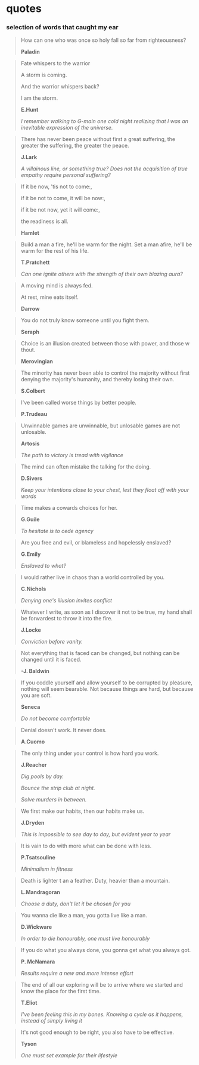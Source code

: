 # quotes

### selection of words that caught my ear
 
> How can one who was once so holy fall so far from righteousness?
>  
> **Paladin**
 
> Fate whispers to the warrior 
>
> A storm is coming.
>
> And the warrior whispers back?
>
>  I am the storm.
  >  
> **E.Hunt**
>  
> *I remember walking to G-main one cold night realizing that I was an inevitable expression of the universe.*

> There has never been peace without first a great suffering, the greater the suffering, the greater the peace.
>   
> **J.Lark**
>  
> *A villainous line, or something true?* 
> *Does not the acquisition of true empathy require personal suffering?*
 
> If it be now, 'tis not to come:,
>
> if it be not to come, it will be now:,
>
> if it be not now, yet it will come:, 
>
> the readiness is all.
> 
> **Hamlet**
 
> Build a man a fire, he'll be warm for the night. Set a man afire, he'll be warm for the rest of his life. 
> 
> **T.Pratchett**
>  
> *Can one ignite others with the strength of their own blazing aura?*
 
> A moving mind is always fed.
>
> At rest, mine eats itself.
> 
> **Darrow**
             
> You do not truly know someone until you fight them.
> 
> **Seraph**
 
> Choice is an illusion created between those with power, and those   w  thout.
> 
> **Merovingian**
 
> The minority has never been able to control the majority without first denying the majority's humanity, and thereby losing their own.
> 
> **S.Colbert**
 
> I've been called worse things by better people.
> 
> **P.Trudeau**
 
> Unwinnable games are unwinnable, but unlosable games are not unlosable.
> 
> **Artosis**
>     
> *The path to victory is tread with vigilance*
 
> The mind can often mistake the talking for the doing.
> 
> **D.Sivers**
>  
> *Keep your intentions close to your chest, lest they float off with your words*
 
> Time makes a cowards choices for her.
> 
> **G.Guile**
> 
> *To hesitate is to cede agency* 
 
> Are you free and evil, or blameless and hopelessly enslaved?
> 
> **G.Emily**
>  
> *Enslaved to what?*
 
> I would rather live in chaos than a world controlled by you.
> 
> **C.Nichols**  
>  
> *Denying one's illusion invites conflict* 
 
> Whatever I write, as soon as I discover it not to be true, my hand shall be forwardest to throw it into the fire. 
> 
> **J.Locke**
>  
> *Conviction before vanity.*
 
> Not everything that is faced can be changed, but nothing can be changed until it is faced. 
> 
> **-J. Baldwin**
 
> If you coddle yourself and allow yourself to be corrupted by pleasure, nothing will seem bearable. Not because things are hard, but because you are soft. 
> 
> **Seneca**
>  
> *Do not become comfortable*
 
> Denial doesn't work. It never does. 
> 
> **A.Cuomo**
 
> The only thing under your control is how hard you work. 
> 
> **J.Reacher**
>  
> *Dig pools by day.* 
>  
> *Bounce the strip club at night.* 
>  
> *Solve murders in between.* 
 
> We first make our habits, then our habits make us.
> 
> **J.Dryden**
>  
> *This is impossible to see day to day, but evident year to year* 
 
> It is vain to do with more what can be done with less. 
> 
> **P.Tsatsouline**
>  
> *Minimalism in fitness* 
 
> Death is lighter   t  an a feather. Duty, heavier than a mountain.
> 
> **L.Mandragoran**
>  
> *Choose a duty, don't let it be chosen for you* 
 
> You wanna die like a man, you gotta live like a man. 
> 
> **D.Wickware**
>  
> *In order to die honourably, one must live honourably* 
 
> If you do what you always done, you gonna get what you always got. 
> 
> **P. McNamara**
> 
> *Results require a new and more intense effort*
 
> The end of all our exploring will be to arrive where we started and know the place for the first time.
> 
> **T.Eliot**
> 
> *I've been feeling this in my bones. Knowing a cycle as it happens, instead of simply living it*
 
> It's not good enough to be right, you also have to be effective.
>  
> **Tyson**
> 
> *One must set example for their lifestyle*
